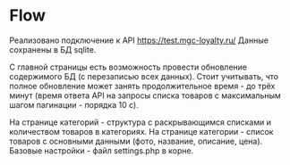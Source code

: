 # Flow
Реализовано подключение к API https://test.mgc-loyalty.ru/
Данные сохранены в БД sqlite.


С главной страницы есть возможность провести обновление содержимого БД (с перезаписью всех данных).
Стоит учитывать, что полное обновление может занять продолжительное время - до трёх минут (время ответа API на запросы списка товаров с максимальным шагом пагинации - порядка 10 с).


На странице категорий - структура с раскрывающимся списками и количеством товаров в категориях.
На странице категории - список товаров с основными данными (фото, название, описание, цена).
Базовые настройки - файл settings.php в корне.
